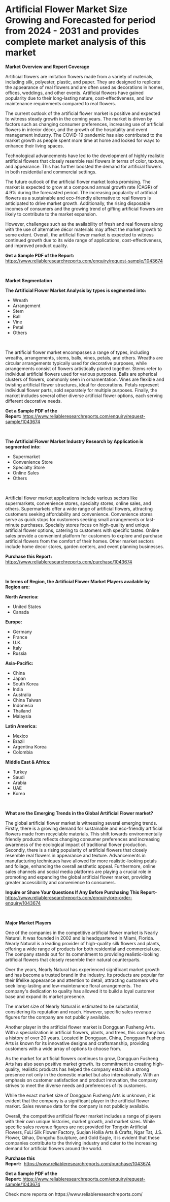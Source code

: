 <p><h1>Artificial Flower Market Size Growing and Forecasted for period from 2024 - 2031 and provides complete market analysis of this market</h1></p><p><strong>Market Overview and Report Coverage</strong></p>
<p><p>Artificial flowers are imitation flowers made from a variety of materials, including silk, polyester, plastic, and paper. They are designed to replicate the appearance of real flowers and are often used as decorations in homes, offices, weddings, and other events. Artificial flowers have gained popularity due to their long-lasting nature, cost-effectiveness, and low maintenance requirements compared to real flowers.</p><p>The current outlook of the artificial flower market is positive and expected to witness steady growth in the coming years. The market is driven by factors such as changing consumer preferences, increasing use of artificial flowers in interior décor, and the growth of the hospitality and event management industry. The COVID-19 pandemic has also contributed to the market growth as people spent more time at home and looked for ways to enhance their living spaces.</p><p>Technological advancements have led to the development of highly realistic artificial flowers that closely resemble real flowers in terms of color, texture, and appearance. This has further boosted the demand for artificial flowers in both residential and commercial settings.</p><p>The future outlook of the artificial flower market looks promising. The market is expected to grow at a compound annual growth rate (CAGR) of 4.9% during the forecasted period. The increasing popularity of artificial flowers as a sustainable and eco-friendly alternative to real flowers is anticipated to drive market growth. Additionally, the rising disposable incomes of consumers and the growing trend of gifting artificial flowers are likely to contribute to the market expansion.</p><p>However, challenges such as the availability of fresh and real flowers along with the use of alternative décor materials may affect the market growth to some extent. Overall, the artificial flower market is expected to witness continued growth due to its wide range of applications, cost-effectiveness, and improved product quality.</p></p>
<p><strong>Get a Sample PDF of the Report:</strong> <a href="https://www.reliableresearchreports.com/enquiry/request-sample/1043674">https://www.reliableresearchreports.com/enquiry/request-sample/1043674</a></p>
<p>&nbsp;</p>
<p><strong>Market Segmentation</strong></p>
<p><strong>The Artificial Flower Market Analysis by types is segmented into:</strong></p>
<p><ul><li>Wreath</li><li>Arrangement</li><li>Stem</li><li>Ball</li><li>Vine</li><li>Petal</li><li>Others</li></ul></p>
<p>&nbsp;</p>
<p><p>The artificial flower market encompasses a range of types, including wreaths, arrangements, stems, balls, vines, petals, and others. Wreaths are circular arrangements typically used for decorative purposes, while arrangements consist of flowers artistically placed together. Stems refer to individual artificial flowers used for various purposes. Balls are spherical clusters of flowers, commonly seen in ornamentation. Vines are flexible and twisting artificial flower structures, ideal for decorations. Petals represent individual flower parts, sold separately for multiple purposes. Finally, the market includes several other diverse artificial flower options, each serving different decorative needs.</p></p>
<p><strong>Get a Sample PDF of the Report:</strong>&nbsp;<a href="https://www.reliableresearchreports.com/enquiry/request-sample/1043674">https://www.reliableresearchreports.com/enquiry/request-sample/1043674</a></p>
<p>&nbsp;</p>
<p><strong>The Artificial Flower Market Industry Research by Application is segmented into:</strong></p>
<p><ul><li>Supermarket</li><li>Convenience Store</li><li>Specialty Store</li><li>Online Sales</li><li>Others</li></ul></p>
<p>&nbsp;</p>
<p><p>Artificial flower market applications include various sectors like supermarkets, convenience stores, specialty stores, online sales, and others. Supermarkets offer a wide range of artificial flowers, attracting customers seeking affordability and convenience. Convenience stores serve as quick stops for customers seeking small arrangements or last-minute purchases. Specialty stores focus on high-quality and unique artificial flower options, catering to customers with specific tastes. Online sales provide a convenient platform for customers to explore and purchase artificial flowers from the comfort of their homes. Other market sectors include home decor stores, garden centers, and event planning businesses.</p></p>
<p><strong>Purchase this Report:</strong>&nbsp; <a href="https://www.reliableresearchreports.com/purchase/1043674">https://www.reliableresearchreports.com/purchase/1043674</a></p>
<p>&nbsp;</p>
<p><strong>In terms of Region, the Artificial Flower Market Players available by Region are:</strong></p>
<p>
    <p> <strong> North America: </strong>
        <ul>
            <li>United States</li>
            <li>Canada</li>
        </ul>
        </p> 
    <p> <strong> Europe: </strong>
        <ul>
            <li>Germany</li>
            <li>France</li>
            <li>U.K.</li>
            <li>Italy</li>
            <li>Russia</li>
        </ul>
        </p> 
    <p> <strong> Asia-Pacific: </strong>
        <ul>
            <li>China</li>
            <li>Japan</li>
            <li>South Korea</li>
            <li>India</li>
            <li>Australia</li>
            <li>China Taiwan</li>
            <li>Indonesia</li>
            <li>Thailand</li>
            <li>Malaysia</li>
        </ul>
        </p> 
    <p> <strong> Latin America: </strong>
        <ul>
            <li>Mexico</li>
            <li>Brazil</li>
            <li>Argentina Korea</li>
            <li>Colombia</li>
        </ul>
        </p> 
    <p> <strong> Middle East & Africa: </strong>
        <ul>
            <li>Turkey</li>
            <li>Saudi</li>
            <li>Arabia</li>
            <li>UAE</li>
            <li>Korea</li>
        </ul>
    </p>
    </p>
<p>&nbsp;</p>
<p><strong>What are the Emerging Trends in the Global Artificial Flower market?</strong></p>
<p><p>The global artificial flower market is witnessing several emerging trends. Firstly, there is a growing demand for sustainable and eco-friendly artificial flowers made from recyclable materials. This shift towards environmentally friendly products reflects changing consumer preferences and increasing awareness of the ecological impact of traditional flower production. Secondly, there is a rising popularity of artificial flowers that closely resemble real flowers in appearance and texture. Advancements in manufacturing techniques have allowed for more realistic-looking petals and foliage, enhancing the overall aesthetic appeal. Furthermore, online sales channels and social media platforms are playing a crucial role in promoting and expanding the global artificial flower market, providing greater accessibility and convenience to consumers.</p></p>
<p><strong>Inquire or Share Your Questions If Any Before Purchasing This Report</strong>- <a href="https://www.reliableresearchreports.com/enquiry/pre-order-enquiry/1043674">https://www.reliableresearchreports.com/enquiry/pre-order-enquiry/1043674</a></p>
<p>&nbsp;</p>
<p><strong>Major Market Players</strong></p>
<p><p>One of the companies in the competitive artificial flower market is Nearly Natural. It was founded in 2002 and is headquartered in Miami, Florida. Nearly Natural is a leading provider of high-quality silk flowers and plants, offering a wide range of products for both residential and commercial use. The company stands out for its commitment to providing realistic-looking artificial flowers that closely resemble their natural counterparts.</p><p>Over the years, Nearly Natural has experienced significant market growth and has become a trusted brand in the industry. Its products are popular for their lifelike appearance and attention to detail, attracting customers who seek long-lasting and low-maintenance floral arrangements. The company's dedication to quality has allowed it to build a loyal customer base and expand its market presence.</p><p>The market size of Nearly Natural is estimated to be substantial, considering its reputation and reach. However, specific sales revenue figures for the company are not publicly available.</p><p>Another player in the artificial flower market is Dongguan Fusheng Arts. With a specialization in artificial flowers, plants, and trees, this company has a history of over 20 years. Located in Dongguan, China, Dongguan Fusheng Arts is known for its innovative designs and craftsmanship, providing customers with a wide array of options to choose from.</p><p>As the market for artificial flowers continues to grow, Dongguan Fusheng Arts has also seen positive market growth. Its commitment to creating high-quality, realistic products has helped the company establish a strong presence not only in the domestic market but also internationally. With an emphasis on customer satisfaction and product innovation, the company strives to meet the diverse needs and preferences of its customers.</p><p>While the exact market size of Dongguan Fusheng Arts is unknown, it is evident that the company is a significant player in the artificial flower market. Sales revenue data for the company is not publicly available.</p><p>Overall, the competitive artificial flower market includes a range of players with their own unique histories, market growth, and market sizes. While specific sales revenue figures are not provided for Tongxin Artificial Flowers, FuLi Silk Flower Factory, Suqian Hollia Arts & Crafts, Ngar Tat, J.S. Flower, Qihao, Dongchu Sculpture, and Gold Eagle, it is evident that these companies contribute to the thriving industry and cater to the increasing demand for artificial flowers around the world.</p></p>
<p><strong>Purchase this Report:</strong>&nbsp;&nbsp;<a href="https://www.reliableresearchreports.com/purchase/1043674">https://www.reliableresearchreports.com/purchase/1043674</a></p>
<p></p>
<p><strong>Get a Sample PDF of the Report:</strong>&nbsp;<a href="https://www.reliableresearchreports.com/enquiry/request-sample/1043674">https://www.reliableresearchreports.com/enquiry/request-sample/1043674</a></p>
<p>Check more reports on https://www.reliableresearchreports.com/</p>